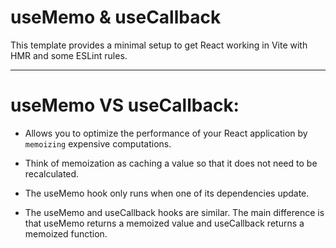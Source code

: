 # useMemo & useCallback

This template provides a minimal setup to get React working in Vite with HMR and some ESLint rules.

---

# useMemo VS useCallback: 

- Allows you to optimize the performance of your React application by `memoizing` expensive computations. 

- Think of memoization as caching a value so that it does not need to be recalculated. 

- The useMemo hook only runs when one of its dependencies update.

- The useMemo and useCallback hooks are similar. The main difference is that useMemo returns a memoized value and useCallback returns a memoized function.


